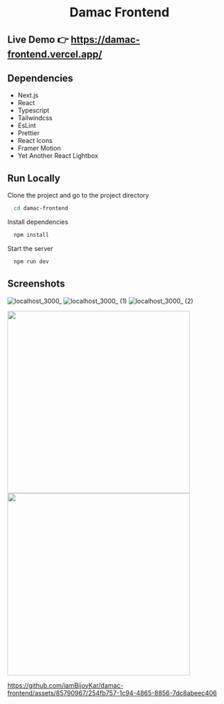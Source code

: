 <div align="center">
    <h1> Damac Frontend</h1>
</div>

## Live Demo 👉 https://damac-frontend.vercel.app/

## Dependencies

- Next.js
- React
- Typescript
- Tailwindcss
- EsLint
- Prettier
- React Icons
- Framer Motion
- Yet Another React Lightbox

## Run Locally

Clone the project and go to the project directory

```bash
  cd damac-frontend
```

Install dependencies

```bash
  npm install
```

Start the server

```bash
  npm run dev
```
## Screenshots

![localhost_3000_](https://github.com/iamBijoyKar/damac-frontend/assets/85790967/ea656b3d-edf8-4994-960b-344ddd565fb1)
![localhost_3000_ (1)](https://github.com/iamBijoyKar/damac-frontend/assets/85790967/80ed49a6-fa6f-480c-af00-dc77794b486c)
![localhost_3000_ (2)](https://github.com/iamBijoyKar/damac-frontend/assets/85790967/748ae592-645f-45f5-b2c8-dd7b2112590c)

<div style="width:410px">
    <img src="https://github.com/iamBijoyKar/damac-frontend/assets/85790967/e163a591-321a-4914-aeef-eca551db1bae" width="410px" />
    <img src="https://github.com/iamBijoyKar/damac-frontend/assets/85790967/2741fd12-d715-4d50-a7a0-f6f1d4fe1e40" width="410px" />
</div>




https://github.com/iamBijoyKar/damac-frontend/assets/85790967/254fb757-1c94-4865-8856-7dc8abeec406



